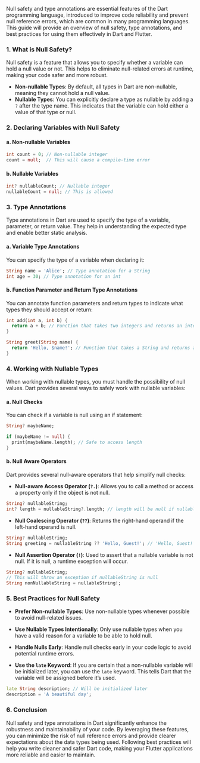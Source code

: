 Null safety and type annotations are essential features of the Dart programming language, introduced to improve code reliability and prevent null reference errors, which are common in many programming languages. This guide will provide an overview of null safety, type annotations, and best practices for using them effectively in Dart and Flutter.

### 1. What is Null Safety?

Null safety is a feature that allows you to specify whether a variable can hold a null value or not. This helps to eliminate null-related errors at runtime, making your code safer and more robust.

- **Non-nullable Types**: By default, all types in Dart are non-nullable, meaning they cannot hold a null value.
- **Nullable Types**: You can explicitly declare a type as nullable by adding a `?` after the type name. This indicates that the variable can hold either a value of that type or null.

### 2. Declaring Variables with Null Safety

#### a. Non-nullable Variables

```dart
int count = 0; // Non-nullable integer
count = null;  // This will cause a compile-time error
```

#### b. Nullable Variables

```dart
int? nullableCount; // Nullable integer
nullableCount = null; // This is allowed
```

### 3. Type Annotations

Type annotations in Dart are used to specify the type of a variable, parameter, or return value. They help in understanding the expected type and enable better static analysis.

#### a. Variable Type Annotations

You can specify the type of a variable when declaring it:

```dart
String name = 'Alice'; // Type annotation for a String
int age = 30; // Type annotation for an int
```

#### b. Function Parameter and Return Type Annotations

You can annotate function parameters and return types to indicate what types they should accept or return:

```dart
int add(int a, int b) {
  return a + b; // Function that takes two integers and returns an integer
}

String greet(String name) {
  return 'Hello, $name!'; // Function that takes a String and returns a String
}
```

### 4. Working with Nullable Types

When working with nullable types, you must handle the possibility of null values. Dart provides several ways to safely work with nullable variables:

#### a. Null Checks

You can check if a variable is null using an if statement:

```dart
String? maybeName;

if (maybeName != null) {
  print(maybeName.length); // Safe to access length
}
```

#### b. Null Aware Operators

Dart provides several null-aware operators that help simplify null checks:

- **Null-aware Access Operator (`?.`)**: Allows you to call a method or access a property only if the object is not null.

```dart
String? nullableString;
int? length = nullableString?.length; // length will be null if nullableString is null
```

- **Null Coalescing Operator (`??`)**: Returns the right-hand operand if the left-hand operand is null.

```dart
String? nullableString;
String greeting = nullableString ?? 'Hello, Guest!'; // 'Hello, Guest!' if nullableString is null
```

- **Null Assertion Operator (`!`)**: Used to assert that a nullable variable is not null. If it is null, a runtime exception will occur.

```dart
String? nullableString;
// This will throw an exception if nullableString is null
String nonNullableString = nullableString!; 
```

### 5. Best Practices for Null Safety

- **Prefer Non-nullable Types**: Use non-nullable types whenever possible to avoid null-related issues.
  
- **Use Nullable Types Intentionally**: Only use nullable types when you have a valid reason for a variable to be able to hold null.

- **Handle Nulls Early**: Handle null checks early in your code logic to avoid potential runtime errors.

- **Use the `late` Keyword**: If you are certain that a non-nullable variable will be initialized later, you can use the `late` keyword. This tells Dart that the variable will be assigned before it’s used.

```dart
late String description; // Will be initialized later
description = 'A beautiful day';
```

### 6. Conclusion

Null safety and type annotations in Dart significantly enhance the robustness and maintainability of your code. By leveraging these features, you can minimize the risk of null reference errors and provide clearer expectations about the data types being used. Following best practices will help you write cleaner and safer Dart code, making your Flutter applications more reliable and easier to maintain.
